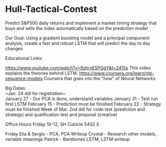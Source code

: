 # Hull-Tactical-Contest

Predict S&P500 daily returns and implement a market timing strategy that buys and sells the index automatically based on the prediction model

Our Goal: Using a gradient boosting model and a principal component analysis, create a fast and robust LSTM that will predict the day to day changes

Educational Links: 

https://www.youtube.com/watch?v=9zhrxE5PQgY&t=2415s This video explains the theories behind LSTM.
https://www.coursera.org/learn/nlp-sequence-models Coursera that goes into the "how" of Neural Networks

Big Dates:      
~Jan. 24 ddl for registration~  
January 27 - Our PCA is done, understand variables 
January 31 - Test run first LSTM
February 15 - Prediction must be finished
February 22 - Strategy must be finished 
Week of Mar. 2nd ddl for code test (prediction and strategy) and qualification test and proposal (creative)

Office Hours
Friday 10-12, SH Cubicle 5432 X

Friday
Elia & Sergio - PCA, PCA Writeup
Crystal - Research other models, variable meanings
Patrick - Barebones LSTM, LSTM writeup

